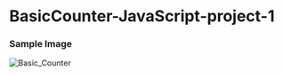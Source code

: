 # BasicCounter-JavaScript-project-1 



### Sample Image

![Basic_Counter](https://github.com/Akram-Mondal/BasicCounter-JavaScript-project/assets/110484350/294b58e9-3596-4cbd-b37e-b7dcf9fd8f09)

